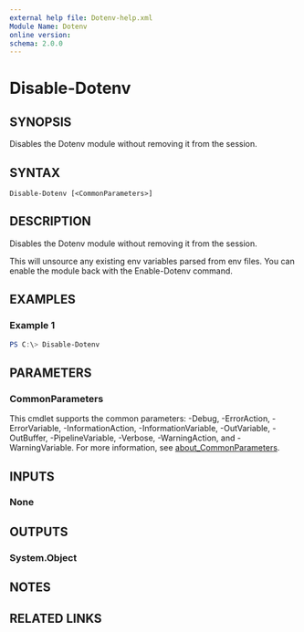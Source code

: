 ```yaml
---
external help file: Dotenv-help.xml
Module Name: Dotenv
online version:
schema: 2.0.0
---
```


# Disable-Dotenv

## SYNOPSIS
Disables the Dotenv module without removing it from the session.

## SYNTAX

```
Disable-Dotenv [<CommonParameters>]
```

## DESCRIPTION
Disables the Dotenv module without removing it from the session.

This will unsource any existing env variables parsed from env files.
You can enable the module back with the Enable-Dotenv command.

## EXAMPLES

### Example 1
```powershell
PS C:\> Disable-Dotenv
```

## PARAMETERS

### CommonParameters
This cmdlet supports the common parameters: -Debug, -ErrorAction, -ErrorVariable, -InformationAction, -InformationVariable, -OutVariable, -OutBuffer, -PipelineVariable, -Verbose, -WarningAction, and -WarningVariable. For more information, see [about_CommonParameters](http://go.microsoft.com/fwlink/?LinkID=113216).

## INPUTS

### None

## OUTPUTS

### System.Object
## NOTES

## RELATED LINKS
